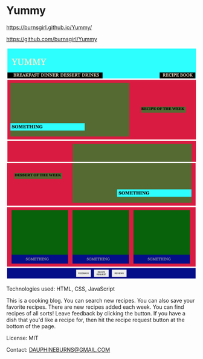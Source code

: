 # Yummy

https://burnsgirl.github.io/Yummy/

https://github.com/burnsgirl/Yummy

<img src="Assets/Images/Screen Shot One.png">
<img src="Assets/Images/Screen Shot Two.png">

Technologies used: HTML, CSS, JavaScript

This is a cooking blog. You can search new recipes. You can also save your favorite recipes. There are new recipes added each week. You can find recipes of all sorts! Leave feedback by clicking the button. If you have a dish that you'd like a recipe for, then hit the recipe request button at the bottom of the page.

License: MIT

Contact: DAUPHINEBURNS@GMAIL.COM